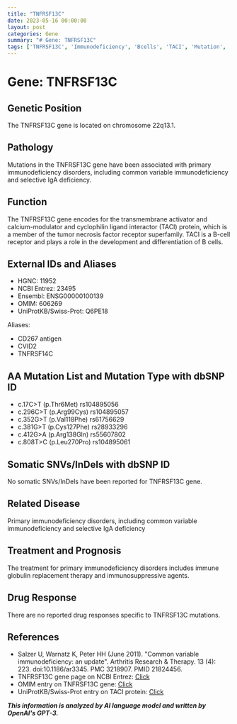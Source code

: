 ```yaml
---
title: "TNFRSF13C"
date: 2023-05-16 00:00:00
layout: post
categories: Gene
summary: "# Gene: TNFRSF13C"
tags: ['TNFRSF13C', 'Immunodeficiency', 'Bcells', 'TACI', 'Mutation', 'Treatment', 'Prognosis', 'DrugResponse']
---
```


# Gene: TNFRSF13C

## Genetic Position
The TNFRSF13C gene is located on chromosome 22q13.1.

## Pathology
Mutations in the TNFRSF13C gene have been associated with primary immunodeficiency disorders, including common variable immunodeficiency and selective IgA deficiency.

## Function
The TNFRSF13C gene encodes for the transmembrane activator and calcium-modulator and cyclophilin ligand interactor (TACI) protein, which is a member of the tumor necrosis factor receptor superfamily. TACI is a B-cell receptor and plays a role in the development and differentiation of B cells.

## External IDs and Aliases
- HGNC: 11952
- NCBI Entrez: 23495
- Ensembl: ENSG00000100139
- OMIM: 606269
- UniProtKB/Swiss-Prot: Q6PE18

Aliases:
- CD267 antigen
- CVID2
- TNFRSF14C

## AA Mutation List and Mutation Type with dbSNP ID
- c.17C>T (p.Thr6Met) rs104895056
- c.296C>T (p.Arg99Cys) rs104895057
- c.352G>T (p.Val118Phe) rs61756629
- c.381G>T (p.Cys127Phe) rs28933296
- c.412G>A (p.Arg138Gln) rs55607802
- c.808T>C (p.Leu270Pro) rs104895061

## Somatic SNVs/InDels with dbSNP ID
No somatic SNVs/InDels have been reported for TNFRSF13C gene.

## Related Disease
Primary immunodeficiency disorders, including common variable immunodeficiency and selective IgA deficiency

## Treatment and Prognosis
The treatment for primary immunodeficiency disorders includes immune globulin replacement therapy and immunosuppressive agents.

## Drug Response
There are no reported drug responses specific to TNFRSF13C mutations.

## References
- Salzer U, Warnatz K, Peter HH (June 2011). "Common variable immunodeficiency: an update". Arthritis Research & Therapy. 13 (4): 223. doi:10.1186/ar3345. PMC 3218907. PMID 21824456.
- TNFRSF13C gene page on NCBI Entrez: [Click](https://www.ncbi.nlm.nih.gov/gene/23495)
- OMIM entry on TNFRSF13C gene: [Click](https://www.omim.org/entry/606269)
- UniProtKB/Swiss-Prot entry on TACI protein: [Click](https://www.uniprot.org/uniprot/Q6PE18)

**_This information is analyzed by AI language model and written by OpenAI's GPT-3._**